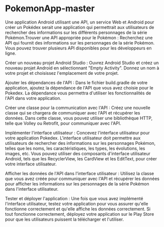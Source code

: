 # PokemonApp-master


Une application Android utilisant une API, un service Web et Android pour créer un Pokédex serait une application qui permettrait aux utilisateurs de rechercher des informations sur les différents personnages de la série Pokémon.Trouver une API appropriée pour le Pokémon : Recherchez une API qui fournit des informations sur les personnages de la série Pokémon. Vous pouvez trouver plusieurs API disponibles pour les développeurs en ligne.

Créer un nouveau projet Android Studio : Ouvrez Android Studio et créez un nouveau projet Android en sélectionnant "Empty Activity". Donnez un nom à votre projet et choisissez l'emplacement de votre projet.

Ajouter les dépendances de l'API : Dans le fichier build.gradle de votre application, ajoutez la dépendance de l'API que vous avez choisie pour le Pokedex. La dépendance vous permettra d'utiliser les fonctionnalités de l'API dans votre application.

Créer une classe pour la communication avec l'API : Créez une nouvelle classe qui se chargera de communiquer avec l'API et récupérer les données. Dans cette classe, vous pouvez utiliser une bibliothèque HTTP, telle que Volley ou Retrofit, pour communiquer avec l'API.

Implémenter l'interface utilisateur : Concevez l'interface utilisateur pour votre application Pokedex. L'interface utilisateur doit permettre aux utilisateurs de rechercher des informations sur les personnages Pokémon, telles que les noms, les caractéristiques, les types, les évolutions, les images, etc. Vous pouvez utiliser des composants d'interface utilisateur Android, tels que les RecyclerView, les CardView et les EditText, pour créer votre interface utilisateur.

Afficher les données de l'API dans l'interface utilisateur : Utilisez la classe que vous avez créée pour communiquer avec l'API et récupérer les données pour afficher les informations sur les personnages de la série Pokémon dans l'interface utilisateur.

Tester et déployer l'application : Une fois que vous avez implémenté l'interface utilisateur, testez votre application pour vous assurer qu'elle fonctionne correctement et qu'elle affiche les données correctement. Si tout fonctionne correctement, déployez votre application sur le Play Store pour que les utilisateurs puissent la télécharger et l'utiliser.
